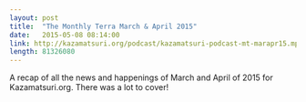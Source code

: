 ```yaml
---
layout: post
title:  "The Monthly Terra March & April 2015"
date:   2015-05-08 08:14:00
link: http://kazamatsuri.org/podcast/kazamatsuri-podcast-mt-marapr15.mp3
length: 81326080
---
```


A recap of all the news and happenings of March and April of 2015 for Kazamatsuri.org. There was a lot to cover!